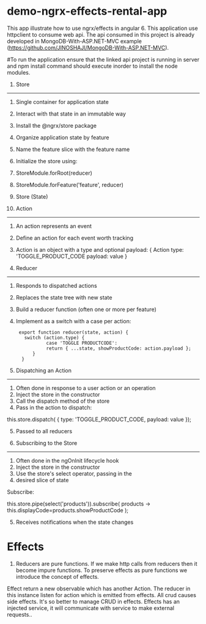 # demo-ngrx-effects-rental-app
This app illustrate how to use ngrx/effects in angular 6. This application use httpclient to consume web api. 
The api consumed in this project is already developed in MongoDB-With-ASP.NET-MVC example (https://github.com/JINOSHAJI/MongoDB-With-ASP.NET-MVC).

#To run the application ensure that the linked api project is running in server and npm install command should execute inorder to install the node modules.

1. Store
______________________
1. Single container for application state
2. Interact with that state in an immutable way
3. Install the @ngrx/store package
4. Organize application state by feature
5. Name the feature slice with the feature name
6. Initialize the store using:
7. StoreModule.forRoot(reducer)
8. StoreModule.forFeature('feature', reducer)
9. Store (State)

2. Action
______________________
1. An action represents an event
2. Define an action for each event worth tracking
3. Action is an object with a type and optional
 payload:
  {
     Action
     type: 'TOGGLE_PRODUCT_CODE
     payload: value
  }

3.  Reducer
 __________________________
1. Responds to dispatched actions
2. Replaces the state tree with new state
3. Build a reducer function (often one or more per
feature)
4. Implement as a switch with a case per action:
         
        export function reducer(state, action) {
          switch (action.type) {
                  case 'TOGGLE PRODUCTCODE':
                  return { ...state, showProductCode: action.payload };
             }
         }

4. Dispatching an Action
__________________________________

1. Often done in response to a user action or an operation
2. Inject the store in the constructor
3. Call the dispatch method of the store
4. Pass in the action to dispatch:

this.store.dispatch( {
      type: 'TOGGLE_PRODUCT_CODE,
     payload: value
   });

5. Passed to all reducers

5. Subscribing to the Store
____________________________________________
1. Often done in the ngOnlnit lifecycle hook
2. Inject the store in the constructor
3. Use the store's select operator, passing in the
4. desired slice of state

Subscribe:

this.store.pipe(select('products')).subscribe(
    products -> this.displayCode=products.showProductCode
);

5. Receives notifications when the state changes



# Effects


1. Reducers are pure functions. If we make http calls from reducers then it become impure functions. To preserve effects as pure functions we
introduce the concept of effects.

 Effect return a new observable which has another Action. The reducer in this instance listen for action which is emitted from effects. 
 All crud causes side effects. It's so better to manage CRUD in effects.
 Effects has an injected service, it  will communicate with service to make external requests.. 


